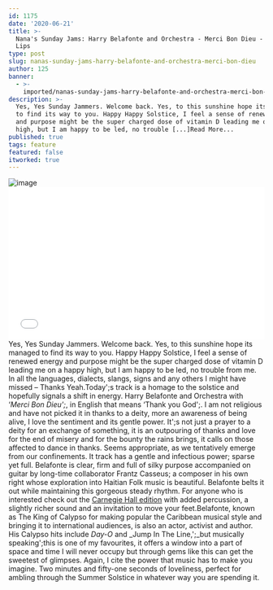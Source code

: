 ```yaml
---
id: 1175
date: '2020-06-21'
title: >-
  Nana's Sunday Jams: Harry Belafonte and Orchestra - Merci Bon Dieu - Loose
  Lips
type: post
slug: nanas-sunday-jams-harry-belafonte-and-orchestra-merci-bon-dieu
author: 125
banner:
  - >-
    imported/nanas-sunday-jams-harry-belafonte-and-orchestra-merci-bon-dieu/image1175.jpeg
description: >-
  Yes, Yes Sunday Jammers. Welcome back. Yes, to this sunshine hope its managed
  to find its way to you. Happy Happy Solstice, I feel a sense of renewed energy
  and purpose might be the super charged dose of vitamin D leading me on a happy
  high, but I am happy to be led, no trouble [...]Read More...
published: true
tags: feature
featured: false
itworked: true
---
```

![image](../imported/nanas-sunday-jams-harry-belafonte-and-orchestra-merci-bon-dieu/image1175.jpeg)<iframe width='100%' height='300' scrolling='no' frameborder='no' allow='autoplay' src='//www.youtube.com/embed/XjYzSFFkSJc?wmode=opaque'></iframe>Yes, Yes Sunday Jammers. Welcome back. Yes, to this sunshine hope its managed to find its way to you. Happy Happy Solstice, I feel a sense of renewed energy and purpose might be the super charged dose of vitamin D leading me on a happy high, but I am happy to be led, no trouble from me. In all the languages, dialects, slangs, signs and any others I might have missed – Thanks Yeah.Today';s track is a homage to the solstice and hopefully signals a shift in energy. Harry Belafonte and Orchestra with ‘_Merci Bon Dieu';_, in English that means ‘Thank you God';. I am not religious and have not picked it in thanks to a deity, more an awareness of being alive, I love the sentiment and its gentle power. It';s not just a prayer to a deity for an exchange of something, it is an outpouring of thanks and love for the end of misery and for the bounty the rains brings, it calls on those affected to dance in thanks. Seems appropriate, as we tentatively emerge from our confinements. It track has a gentle and infectious power; sparse yet full. Belafonte is clear, firm and full of silky purpose accompanied on guitar by long-time collaborator Frantz Casseus; a composer in his own right whose exploration into Haitian Folk music is beautiful. Belafonte belts it out while maintaining this gorgeous steady rhythm. For anyone who is interested check out the [Carnegie Hall edition](https://www.youtube.com/watch?v=3NYy23p4AnE) with added percussion, a slightly richer sound and an invitation to move your feet.Belafonte, known as The King of Calypso for making popular the Caribbean musical style and bringing it to international audiences, is also an actor, activist and author. His Calypso hits include _Day-O_ and _Jump In The Line,';_but musically speaking';this is one of my favourites, it offers a window into a part of space and time I will never occupy but through gems like this can get the sweetest of glimpses. Again, I cite the power that music has to make you imagine. Two minutes and fifty-one seconds of loveliness, perfect for ambling through the Summer Solstice in whatever way you are spending it.